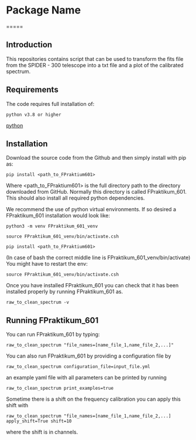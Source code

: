 # Package Name

=====

Introduction
------------
This repositories contains script that can be used to transform the fits file from the SPIDER - 300 telescope into a txt file and a plot of the calibrated spectrum.


Requirements
------------
The code requires full installation of:

    python v3.8 or higher
    


[python](https://www.python.org/)


Installation
------------

Download the source code from the Github and then simply install with pip as:

  	pip install <path_to_FPraktium601>

Where <path_to_FPraktium601> is the full directory path to the directory downloaded from GitHub. Normally this directory is called FPraktikum_601. This should also install all required python dependencies.

We recommend the use of python virtual environments. If so desired a FPraktikum_601 installation would look like:

  	python3 -m venv FPraktikum_601_venv

  	source FPraktikum_601_venv/bin/activate.csh

    pip install <path_to_FPraktium601>

(In case of bash the correct middle line is FPraktikum_601_venv/bin/activate)
You might have to restart the env:

  	source FPraktikum_601_venv/bin/activate.csh

Once you have installed FPraktikum_601 you can check that it has been installed properly by running FPraktikum_601 as.

  	raw_to_clean_spectrum -v 


Running FPraktikum_601 
------------------
You  can run FPraktikum_601 by typing:

    raw_to_clean_spectrum "file_names=[name_file_1,name_file_2,...]"

You can also run FPraktikum_601 by providing a configuration file by 

    raw_to_clean_spectrum configuration_file=input_file.yml

an example yaml file with all parameters can be printed by running

    raw_to_clean_spectrum print_examples=true 


Sometime there is a shift on the frequency calibration you can apply this shift with

    raw_to_clean_spectrum "file_names=[name_file_1,name_file_2,...] apply_shift=True shift=10

where the shift is in channels.

